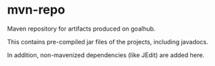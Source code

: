 mvn-repo
========

Maven repository for artifacts produced on goalhub.

This contains pre-compiled jar files of the projects, including javadocs.

In addition, non-mavenized dependencies (like JEdit) are added here.